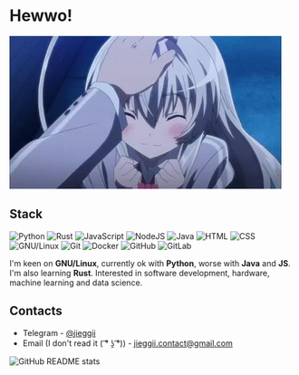 # Hewwo!
![Cutie](https://github.com/jieggii/jieggii/blob/master/1.gif)

## Stack
![Python](https://img.shields.io/badge/-Python-3572a5?style=for-the-badge&logo=python&logoColor=white) ![Rust](https://img.shields.io/badge/-Rust-dea584?style=for-the-badge&logo=rust&logoColor=white) ![JavaScript](https://img.shields.io/badge/-JavaScript-orange?style=for-the-badge&logo=javascript&logoColor=white) ![NodeJS](https://img.shields.io/badge/-NodeJS-026E00?style=for-the-badge&logo=node.js&logoColor=white) ![Java](https://img.shields.io/badge/-Java-b07219?style=for-the-badge&logo=java&logoColor=white) ![HTML](https://img.shields.io/badge/-HTML-e34c26?style=for-the-badge&logo=html5&logoColor=white) ![CSS](https://img.shields.io/badge/-CSS-563d7c?style=for-the-badge&logo=css3&logoColor=white) ![GNU/Linux](https://img.shields.io/badge/-GNU/Linux-231793D1?style=for-the-badge&logo=linux&logoColor=white) ![Git](https://img.shields.io/badge/-Git-F44D27?style=for-the-badge&logo=git&logoColor=white) ![Docker](https://img.shields.io/badge/-Docker-24B8EB?style=for-the-badge&logo=docker&logoColor=white) ![GitHub](https://img.shields.io/badge/-GitHub-24292E?style=for-the-badge&logo=github&logoColor=white) ![GitLab](https://img.shields.io/badge/-GitLab-292961?style=for-the-badge&logo=gitlab&logoColor=white) 

I'm keen on **GNU/Linux**, currently ok with **Python**, worse with **Java** and **JS**. I'm also learning **Rust**.
Interested in software development, hardware, machine learning and data science.

## Contacts
* Telegram - [@jieggii](https://t.me/jieggii)
* Email (I don't read it ( ͡° ʖ̯ ͡°)) - [jieggii.contact@gmail.com](mailto:jieggii.contact@gmail.com)

![GitHub README stats](https://github-readme-stats.vercel.app/api?username=jieggii&show_icons=true)
